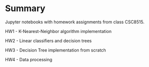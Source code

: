 # Summary
Jupyter notebooks with homework assignments from class CSC8515.

HW1 - K-Nearest-Neighbor algorithm implementation

HW2 - Linear classifiers and decision trees

HW3 - Decision Tree implementation from scratch

HW4 - Data processing
